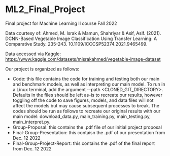# ML2_Final_Project
Final project for Machine Learning II course Fall 2022

Data courtesy of:
Ahmed, M. Israk & Mamun, Shahriyar & Asif, Asif. (2021). DCNN-Based Vegetable Image Classification Using Transfer Learning: A Comparative Study. 235-243. 10.1109/ICCCSP52374.2021.9465499. 

Data accessed via Kaggle: https://www.kaggle.com/datasets/misrakahmed/vegetable-image-dataset 

Our project is organized as follows:
* Code: this file contains the code for training and testing both our main and benchmark models, as well as interpreting our main model. To run in a Linux terminal, add the argument --path <CLONED_GIT_DIRECTORY>. Defaults in the files should be left as-is to recreate our results, however toggling off the code to save figures, models, and data files will not affect the models but may cause subsequent processes to break. The codes should be run as follows to recreate our original results with our main model: download_data.py, main_training.py, main_testing.py, main_interpret.py. 
* Group-Proposal: this contains the .pdf file of our initial project proposal
* Final-Group-Presentation: this contaisn the .pdf of our presentation from Dec. 12 2022 
* Final-Group-Project-Report: this contains the .pdf of the final report from Dec. 12 2022
